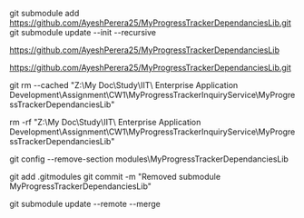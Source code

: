 git submodule add https://github.com/AyeshPerera25/MyProgressTrackerDependanciesLib.git 
git submodule update --init --recursive

https://github.com/AyeshPerera25/MyProgressTrackerDependanciesLib

https://github.com/AyeshPerera25/MyProgressTrackerDependanciesLib.git


git rm --cached "Z:\My Doc\Study\IIT\ Enterprise Application Development\Assignment\CW1\MyProgressTrackerInquiryService\MyProgressTrackerDependanciesLib"


rm -rf "Z:\My Doc\Study\IIT\ Enterprise Application Development\Assignment\CW1\MyProgressTrackerInquiryService\MyProgressTrackerDependanciesLib"


git config --remove-section modules\MyProgressTrackerDependanciesLib


git add .gitmodules
git commit -m "Removed submodule MyProgressTrackerDependanciesLib"


git submodule update --remote --merge
